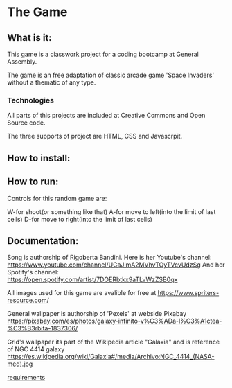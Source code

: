 # The Game

## What is it:

This game is a classwork project for a coding bootcamp at General Assembly.

The game is an free adaptation of classic arcade game 'Space Invaders' without a thematic of any type.

### Technologies

All parts of this projects are included at Creative Commons and Open Source code.

The three supports of project are HTML, CSS and Javascrpit.

## How to install:

## How to run:

Controls for this random game are:

W-for shoot(or something like that)
A-for move to left(into the limit of last cells)
D-for move to right(into the limit of last cells)

## Documentation:

Song is authorship of Rigoberta Bandini.
Here is her Youtube's channel: https://www.youtube.com/channel/UCaJimA2MVhvTOyTVcvUdzSg
And her Spotify's channel: https://open.spotify.com/artist/7DOERbtkx9aTLvWzZSB0qx

All images used for this game are avalible for free at https://www.spriters-resource.com/

General wallpaper is authorship of 'Pexels' at webside Pixabay https://pixabay.com/es/photos/galaxy-infinito-v%C3%ADa-l%C3%A1ctea-%C3%B3rbita-1837306/

Grid's wallpaper its part of the Wikipedia article "Galaxia" and is reference of NGC 4414 galaxy https://es.wikipedia.org/wiki/Galaxia#/media/Archivo:NGC_4414_(NASA-med).jpg

[requirements](./docs/readme.md)
